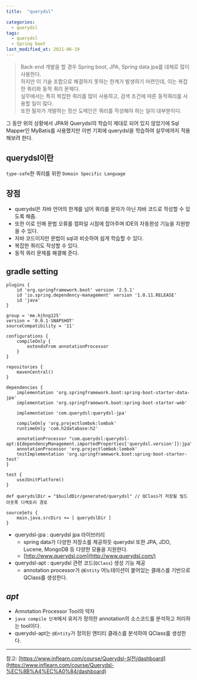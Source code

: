 ```yaml
---
title:  "querydsl"

categories:
  - querydsl
tags:
  - querydsl
  - Spring boot
last_modified_at: 2021-06-19
---
```


> Back-end 개발을 할 경우 Spring boot, JPA, Spring data jpa를 대체로 많이 사용한다.<br>
하지만 이 기술 조합으로 해결하지 못하는 한계가 발생하기 마련인데, 이는 복잡한 쿼리와 동적 쿼리 문제다.<br>
실무에서는 특히 복잡한 쿼리를 많이 사용하고, 검색 조건에 따른 동적쿼리를 사용할 일이 많다.<br>
또한 필자가 개발하는 정산 도메인은 쿼리를 작성해야 하는 일이 대부분이다.

그 동안 위의 상황에서 JPA와 Querydsl의 학습이 제대로 되어 있지 않았기에 Sql Mapper인 MyBatis를 사용했지만
이번 기회에 querydsl을 학습하여 실무에까지 적용해보려 한다.

## querydsl이란
`type-safe`한 쿼리를 위한 `Domain Specific Language`

## 장점
* querydsl은 자바 언어의 한계를 넘어 쿼리를 문자가 아닌 자바 코드로 작성할 수 있도록 해줌. 
* 또한 이로 인해 문법 오류를 컴파일 시점에 잡아주며 IDE의 자동완성 기능을 지원받을 수 있다.
* 자바 코드이지만 문법이 sql과 비슷하여 쉽게 학습할 수 있다.
* 복잡한 쿼리도 작성할 수 있다.
* 동적 쿼리 문제를 해결해 준다.

## gradle setting

~~~
plugins {
    id 'org.springframework.boot' version '2.5.1'
    id 'io.spring.dependency-management' version '1.0.11.RELEASE'
    id 'java'
}

group = 'me.hjhng125'
version = '0.0.1-SNAPSHOT'
sourceCompatibility = '11'

configurations {
    compileOnly {
        extendsFrom annotationProcessor
    }
}

repositories {
    mavenCentral()
}

dependencies {
    implementation 'org.springframework.boot:spring-boot-starter-data-jpa'
    implementation 'org.springframework.boot:spring-boot-starter-web'

    implementation 'com.querydsl:querydsl-jpa'

    compileOnly 'org.projectlombok:lombok'
    runtimeOnly 'com.h2database:h2'

    annotationProcessor "com.querydsl:querydsl-apt:${dependencyManagement.importedProperties['querydsl.version']}:jpa"
    annotationProcessor 'org.projectlombok:lombok'
    testImplementation 'org.springframework.boot:spring-boot-starter-test'
}

test {
    useJUnitPlatform()
}

def querydslDir = "$buildDir/generated/querydsl" // QClass가 저장될 빌드 아웃푹 디렉토리 경로

sourceSets {
    main.java.srcDirs += [ querydslDir ]
}

~~~

* querydsl-jpa : querydsl jpa 라이브러리
  * spring data가 다양한 저장소를 제공하듯 querydsl 또한 JPA, JDO, Lucene, MongoDB 등 다양한 모듈을 지원한다.
  * [http://www.querydsl.com](http://www.querydsl.com/)
* querydsl-apt : querydsl 관련 코드(`QClass`) 생성 기능 제공
  * annotation processor가 `@Entity` 어노테이션이 붙어있는 클래스를 기반으로 QClass를 생성한다.

## *apt*
* Annotation Processor Tool의 약자
* `java compile 단계`에서 유저가 정의한 annotation의 소스코드를 분석하고 처리하는 tool이다.
* querydsl-apt는 `@Entity`가 정의된 엔티티 클래스를 분석하여 QClass를 생성한다.

<hr>

참고: [https://www.inflearn.com/course/Querydsl-실전/dashboard](https://www.inflearn.com/course/Querydsl-%EC%8B%A4%EC%A0%84/dashboard)